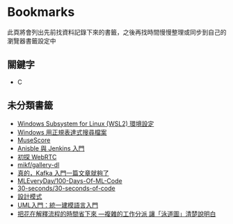 # Bookmarks

此頁將會列出先前找資料記錄下來的書籤，之後再找時間慢慢整理或同步到自己的瀏覽器書籤設定中

## 關鍵字

- C

## 未分類書籤

- [Windows Subsystem for Linux (WSL2) 環境設定](https://hackmd.io/@billsun/BJByCIUHf)
- [Windows 用正規表達式搜尋檔案](https://superuser.com/a/1161653)
- [MuseScore](https://github.com/musescore/MuseScore)
- [Anisble 與 Jenkins 入門](https://ithelp.ithome.com.tw/users/20103346/ironman/1473)
- [初探 WebRTC](https://medium.com/@jedy05097952/%E5%88%9D%E6%8E%A2-webrtc-%E6%89%8B%E6%8A%8A%E6%89%8B%E5%BB%BA%E7%AB%8B%E7%B7%9A%E4%B8%8A%E8%A6%96%E8%A8%8A-1-5e9d4702e8e8)
- [mikf/gallery-dl](https://github.com/mikf/gallery-dl)
- [真的，Kafka 入門一篇文章就夠了](https://www.796t.com/content/1574928184.html)
- [MLEveryDay/100-Days-Of-ML-Code](https://github.com/MLEveryday/100-Days-Of-ML-Code)
- [30-seconds/30-seconds-of-code](https://github.com/30-seconds/30-seconds-of-code)
- [設計模式](https://ithelp.ithome.com.tw/articles/10201706)
- [UML入門：統一建模語言入門](http://www.dotspace.idv.tw/Jyemii/umlcolumn/articles/umlwriting/UMLBasics/UMLBasics.htm)
- [把花在解釋流程的時間省下來 —複雜的工作分派 讓「泳道圖」清楚說明白](https://www.businesstoday.com.tw/article/category/80407/post/201805040057/)
